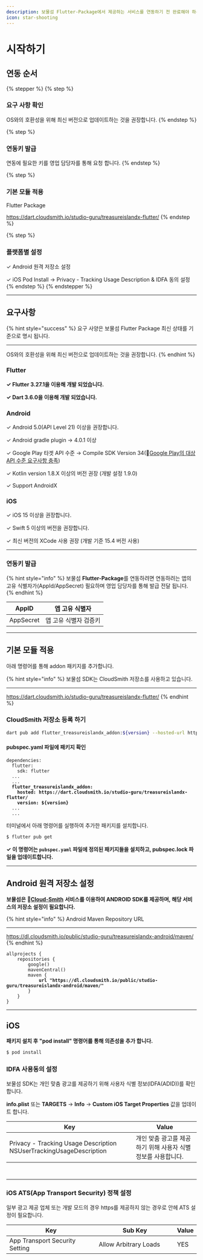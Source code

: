 ```yaml
---
description: 보물섬 Flutter-Package에서 제공하는 서비스를 연동하기 전 완료해야 하는 설정에 대해 알아보세요.
icon: star-shooting
---
```


# 시작하기

## 연동 순서

{% stepper %}
{% step %}
### 요구 사항 확인

OS와의 호환성을 위해 최신 버전으로 업데이트하는 것을 권장합니다.
{% endstep %}

{% step %}
### 연동키 발급

연동에 필요한 키를 영업 담당자를 통해 요청 합니다.
{% endstep %}

{% step %}
### 기본 모듈 적용

Flutter Package

https://dart.cloudsmith.io/studio-guru/treasureislandx-flutter/
{% endstep %}

{% step %}
### 플랫폼별 설정

✓ Android 원격 저장소 설정

✓ iOS Pod Install → Privacy - Tracking Usage Description & IDFA 동의 설정
{% endstep %}
{% endstepper %}

***

## 요구사항

{% hint style="success" %}
요구 사양은 보물섬 Flutter Package 최신 상태를 기준으로 명시 됩니다.

***

OS와의 호환성을 위해 최신 버전으로 업데이트하는 것을 권장합니다.
{% endhint %}

### Flutter

**✓ Flutter 3.27.1을 이용해 개발 되었습니다.**

**✓ Dart 3.6.0을 이용해 개발 되었습니다.**

### Android

✓ Android 5.0(API Level 21) 이상을 권장합니다.

✓ Android gradle plugin → 4.0.1 이상

✓ Google Play 타겟 API 수준 → Compile SDK Version 34(🔗[Google Play의 대상 API 수준 요구사항 충족](https://developer.android.com/google/play/requirements/target-sdk?hl=ko))

✓ Kotlin version 1.8.X 이상의 버전 권장 (개발 설정 1.9.0)

✓ Support AndroidX

### iOS

✓ iOS 15 이상을 권장합니다.

✓ Swift 5 이상의 버전을 권장합니다.

✓ 최신 버전의 XCode 사용 권장 (개발 기준 15.4 버전 사용)

***

### 연동키 발급 <a href="#undefined-2" id="undefined-2"></a>

{% hint style="info" %}
보물섬 **Flutter-Package**를 연동하려면 연동하려는 앱의 고유 식별자가(AppId/AppSecret) 필요하며 영업 담당자를 통해 발급 전달 됩니다.
{% endhint %}

| AppID     | 앱 고유 식별자     |
| --------- | ------------ |
| AppSecret | 앱 고유 식별자 검증키 |

***

## 기본 모듈 적용

아래 명령어를 통해 addon 패키지를 추가합니다.

{% hint style="info" %}
보물섬 SDK는 CloudSmith 저장소를 사용하고 있습니다.

***

https://dart.cloudsmith.io/studio-guru/treasureislandx-flutter/
{% endhint %}

### CloudSmith 저장소 등록 하기

```sh
dart pub add flutter_treasureislandx_addon:${version} --hosted-url https://dart.cloudsmith.io/studio-guru/treasureislandx-flutter/
```

#### **pubspec.yaml 파일에 패키지 확인**

<pre class="language-json" data-line-numbers><code class="lang-json">dependencies:
  flutter:
    sdk: flutter
  ...
  ...
<strong>  flutter_treasureislandx_addon:
</strong><strong>    hosted: https://dart.cloudsmith.io/studio-guru/treasureislandx-flutter/
</strong><strong>    version: ${version}
</strong>  ...
  ...
</code></pre>

터미널에서 아래 명령어를 실행하여 추가한 패키지를 설치합니다.

```sh
$ flutter pub get
```

**✓ 이 명령어는 `pubspec.yaml` 파일에 정의된 패키지들을 설치하고, pubspec.lock 파일을 업데이트합니다.**

***

## Android 원격 저장소 설정

**보물섬은** 🔗[**Cloud-Smith**](https://cloudsmith.com/company/about) **서비스를 이용하여 ANDROID SDK를 제공하며, 해당 서비스의 저장소 설정이 필요합니다.**

{% hint style="info" %}
Android Maven Repository URL

***

https://dl.cloudsmith.io/public/studio-guru/treasureislandx-android/maven/
{% endhint %}



<pre class="language-gradle" data-line-numbers><code class="lang-gradle">allprojects {
    repositories {
        google()
        mavenCentral()
        maven {
<strong>            url "https://dl.cloudsmith.io/public/studio-guru/treasureislandx-android/maven/"
</strong>        }
    }
}
</code></pre>

***

## iOS

**패키지 설치 후 "pod install" 명령어를 통해 의존성을 추가 합니다.**

```sh
$ pod install
```

### IDFA 사용동의 설정

보물섬 SDK는 개인 맞춤 광고를 제공하기 위해 사용자 식별 정보(IDFA(ADID))를 확인 합니다.

**info.plist** 또는 **TARGETS** → **Info** → **Custom iOS Target Properties** 값을 업데이트 합니다.

<table><thead><tr><th width="319">Key</th><th>Value</th></tr></thead><tbody><tr><td>Privacy - Tracking Usage Description<br>NSUserTrackingUsageDescription</td><td>개인 맞춤 광고를 제공하기 위해 사용자 식별 정보를 사용합니다.</td></tr></tbody></table>

<figure><img src="../.gitbook/assets/apple_idfa_01.png" alt=""><figcaption></figcaption></figure>

<figure><img src="../.gitbook/assets/apple_idfa_02.png" alt=""><figcaption></figcaption></figure>

***

### iOS ATS(App Transport Security) 정책 설정

일부 광고 제공 업체 또는 개발 모드의 경우 https를 제공하지 않는 경우로 안헤 ATS 설정이 필요합니다.

<table><thead><tr><th width="321">Key</th><th width="276">Sub Key</th><th>Value</th></tr></thead><tbody><tr><td>App Transport Security Setting</td><td>Allow Arbitrary Loads</td><td>YES</td></tr></tbody></table>

<figure><img src="../.gitbook/assets/apple_ats.png" alt=""><figcaption></figcaption></figure>

